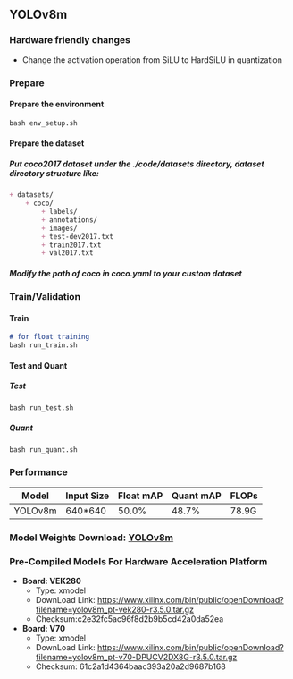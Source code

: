 ## YOLOv8m

### Hardware friendly changes
- Change the activation operation from SiLU to HardSiLU in quantization

### Prepare
#### Prepare the environment
```markdown
bash env_setup.sh
```
#### Prepare the dataset
##### Put coco2017 dataset under the ./code/datasets directory, dataset directory structure like:
```markdown
+ datasets/
    + coco/
        + labels/
        + annotations/
        + images/
        + test-dev2017.txt 
        + train2017.txt
        + val2017.txt
```
##### Modify the path of coco in coco.yaml to your custom dataset
### Train/Validation
#### Train
```markdown
# for float training
bash run_train.sh 
```
#### Test and Quant
##### Test
```markdown
bash run_test.sh
```
##### Quant
```markdown
bash run_quant.sh
```
### Performance
| Model             | Input Size | Float mAP   | Quant mAP   | FLOPs  |
|-------------------|------------|-------------|-------------|--------|
| YOLOv8m           | 640*640    | 50.0%       | 48.7%       | 78.9G  |


### Model Weights Download: [YOLOv8m](https://www.xilinx.com/bin/public/openDownload?filename=pt_yolov8m_3.5.zip)

### **Pre-Compiled Models For Hardware Acceleration Platform**

- **Board: VEK280**
  - Type: xmodel
  - DownLoad Link: https://www.xilinx.com/bin/public/openDownload?filename=yolov8m_pt-vek280-r3.5.0.tar.gz
  - Checksum:c2e32fc5ac96f8d2b9b5cd42a0da52ea
- **Board: V70**
  - Type: xmodel
  - DownLoad Link: https://www.xilinx.com/bin/public/openDownload?filename=yolov8m_pt-v70-DPUCV2DX8G-r3.5.0.tar.gz
  - Checksum: 61c2a1d4364baac393a20a2d9687b168
